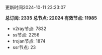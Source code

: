 更新时间2024-10-11 23:23:07

**总订阅: 2335**
**总节点: 22024**
**有效节点: 11985**
- v2ray节点: 7832
- ss节点: 2256
- trojan节点: 1874
- ssr节点: 23

